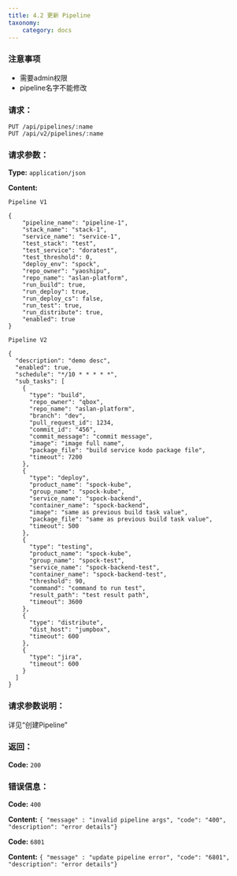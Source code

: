 ```yaml
---
title: 4.2 更新 Pipeline
taxonomy:
    category: docs
---
```


### 注意事项

- 需要admin权限
- pipeline名字不能修改

### 请求：

    PUT /api/pipelines/:name
    PUT /api/v2/pipelines/:name

### 请求参数：

**Type:** `application/json`

**Content:**

```
Pipeline V1

{
    "pipeline_name": "pipeline-1",
    "stack_name": "stack-1",
    "service_name": "service-1",
    "test_stack": "test",
    "test_service": "doratest",
    "test_threshold": 0,
    "deploy_env": "spock",
    "repo_owner": "yaoshipu",
    "repo_name": "aslan-platform",
    "run_build": true,
    "run_deploy": true,
    "run_deploy_cs": false,
    "run_test": true,
    "run_distribute": true,
    "enabled": true
}
```	

```
Pipeline V2	

{
  "description": "demo desc",
  "enabled": true,
  "schedule": "*/10 * * * * *",
  "sub_tasks": [
    {
      "type": "build",
      "repo_owner": "qbox",
      "repo_name": "aslan-platform",
      "branch": "dev",
      "pull_request_id": 1234,
      "commit_id": "456",
      "commit_message": "commit message",
      "image": "image full name",
      "package_file": "build service kodo package file",
      "timeout": 7200
    },
    {
      "type": "deploy",
      "product_name": "spock-kube",
      "group_name": "spock-kube",
      "service_name": "spock-backend",
      "container_name": "spock-backend",
      "image": "same as previous build task value",
      "package_file": "same as previous build task value",
      "timeout": 500
    },
    {
      "type": "testing",
      "product_name": "spock-kube",
      "group_name": "spock-test",
      "service_name": "spock-backend-test",
      "container_name": "spock-backend-test",
      "threshold": 90,
      "command": "command to run test",
      "result_path": "test result path",
      "timeout": 3600
    },
    {
      "type": "distribute",
      "dist_host": "jumpbox",
      "timeout": 600
    },
    {
      "type": "jira",
      "timeout": 600
    }
  ]
}
```

### 请求参数说明：

详见“创建Pipeline”

### 返回：

**Code:** `200`

### 错误信息：

**Code:** `400`

**Content:** `{ "message" : "invalid pipeline args", "code": "400", "description": "error details"}`

**Code:** `6801`
  	
**Content:** `{ "message" : "update pipeline error", "code": "6801", "description": "error details"}`

